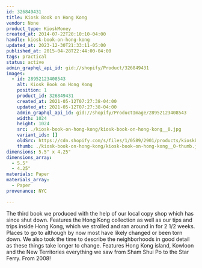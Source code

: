 ```yaml
---
id: 326849431
title: Kiosk Book on Hong Kong
vendor: None
product_type: KioskMoney
created_at: 2014-07-22T20:10:10-04:00
handle: kiosk-book-on-hong-kong
updated_at: 2023-12-30T21:33:11-05:00
published_at: 2015-04-28T22:44:00-04:00
tags: practical
status: active
admin_graphql_api_id: gid://shopify/Product/326849431
images:
  - id: 28952123408543
    alt: Kiosk Book on Hong Kong
    position: 1
    product_id: 326849431
    created_at: 2021-05-12T07:27:38-04:00
    updated_at: 2021-05-12T07:27:38-04:00
    admin_graphql_api_id: gid://shopify/ProductImage/28952123408543
    width: 1024
    height: 1024
    src: ./kiosk-book-on-hong-kong/kiosk-book-on-hong-kong__0.jpg
    variant_ids: []
    oldSrc: https://cdn.shopify.com/s/files/1/0589/2901/products/kioskbook.jpg?v=1620818858
    thumb: ./kiosk-book-on-hong-kong/kiosk-book-on-hong-kong__0-thumb.jpg
dimensions: 5.5" x 4.25"
dimensions_array:
  - 5.5"
  - 4.25"
materials: Paper
materials_array:
  - Paper
provenance: NYC

---
```


The third book we produced with the help of our local copy shop which has since shut down. Features the Hong Kong collection as well as our tips and trips inside Hong Kong, which we strolled and ran around in for 2 1/2 weeks. Places to go to although by now most have likely changed or been torn down. We also took the time to describe the neighborhoods in good detail as these things take longer to change. Features Hong Kong island, Kowloon and the New Territories everything we saw from Sham Shui Po to the Star Ferry. From 2008!